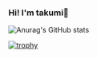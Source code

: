 ###  Hi! I'm takumi👋
![Anurag's GitHub stats](https://github-readme-stats.vercel.app/api?username=takumi0703&show_icons=true&theme=tokyonight)

[![trophy](https://github-profile-trophy.vercel.app/?username=takumi0703&theme=tokyonight&column=7
)](https://github.com/ryo-ma/github-profile-trophy)
<!--
**takumi0703/takumi0703** is a ✨ _special_ ✨ repository because its `README.md` (this file) appears on your GitHub profile.

Here are some ideas to get you started:

- 🔭 I’m currently working on ...
- 🌱 I’m currently learning ...
- 👯 I’m looking to collaborate on ...
- 🤔 I’m looking for help with ...
- 💬 Ask me about ...
- 📫 How to reach me: ...
- 😄 Pronouns: ...
- ⚡ Fun fact: ...
-->
